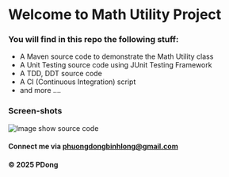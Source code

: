 # Welcome to Math Utility Project 

### You will find in this repo the following stuff: 

* A Maven source code to demonstrate the Math Utility class
* A Unit Testing source code using JUnit Testing Framework
* A TDD, DDT source code 
* A CI (Continuous Integration) script
* and more ....

### Screen-shots
![Image show source code](https://github.com/500loop/mathutil/blob/main/images/TDD%26DDT%26JUnit.png)

#### Connect me via phuongdongbinhlong@gmail.com

#### &#169; 2025 PDong